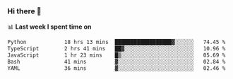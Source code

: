 ### Hi there 👋

<!--
**DBvc/DBvc** is a ✨ _special_ ✨ repository because its `README.md` (this file) appears on your GitHub profile.

Here are some ideas to get you started:

- 🔭 I’m currently working on ...
- 🌱 I’m currently learning ...
- 👯 I’m looking to collaborate on ...
- 🤔 I’m looking for help with ...
- 💬 Ask me about ...
- 📫 How to reach me: ...
- 😄 Pronouns: ...
- ⚡ Fun fact: ...
-->

📊 **Last week I spent time on**
<!--START_SECTION:waka-->

```txt
Python            18 hrs 13 mins  ██████████████████▓░░░░░░   74.45 %
TypeScript        2 hrs 41 mins   ██▓░░░░░░░░░░░░░░░░░░░░░░   10.96 %
JavaScript        1 hr 23 mins    █▒░░░░░░░░░░░░░░░░░░░░░░░   05.69 %
Bash              41 mins         ▓░░░░░░░░░░░░░░░░░░░░░░░░   02.84 %
YAML              36 mins         ▓░░░░░░░░░░░░░░░░░░░░░░░░   02.46 %
```

<!--END_SECTION:waka-->
